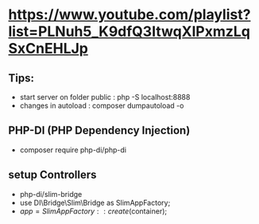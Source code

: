 # https://www.youtube.com/playlist?list=PLNuh5_K9dfQ3ItwqXlPxmzLqSxCnEHLJp

## Tips:
- start server on folder public :  php -S localhost:8888
- changes in autoload : composer dumpautoload -o


##  PHP-DI (PHP Dependency Injection)
- composer require php-di/php-di

## setup Controllers
- php-di/slim-bridge 
- use DI\Bridge\Slim\Bridge as SlimAppFactory;
- $app = SlimAppFactory::create($container);

